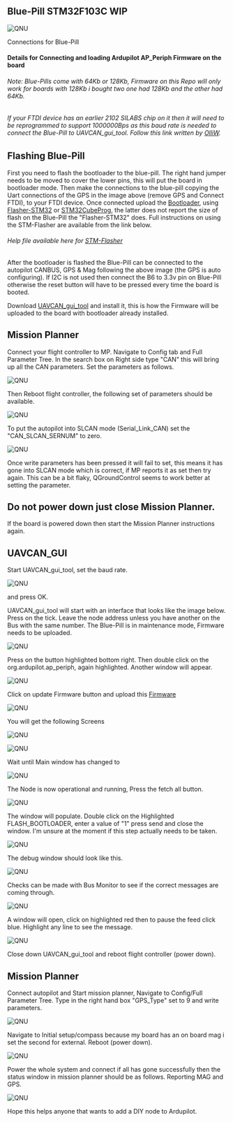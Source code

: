 

 ## Blue-Pill STM32F103C WIP

 ![QNU](/Blue-Pill_STM32F103/Images/Blue-Pill_Conn_GPS.jpg)

 Connections for Blue-Pill

 #### Details for Connecting and loading Ardupilot AP_Periph Firmware on the board

 ###### Note: Blue-Pills come with 64Kb or 128Kb, Firmware on this Repo will only work for boards with 128Kb i bought two one had 128Kb and the other had 64Kb.

 ###### If your FTDI device has an earlier 2102 SILABS chip on it then it will need to be reprogrammed to support 1000000Bps as this baud rate is needed to connect the Blue-Pill to UAVCAN_gui_tool. Follow this link written by [OlliW](https://www.rcgroups.com/forums/showpost.php?p=38571959&postcount=224).

 ## Flashing Blue-Pill

First you need to flash the bootloader to the blue-pill. The right hand jumper needs to be moved to cover the lower pins, this will put the board in bootloader mode. Then make the connections to the blue-pill copying the Uart connections of the GPS in the image above (remove GPS and Connect FTDI), to your FTDI device. Once connected upload the [Bootloader](/Blue-Pill_STM32F103/Binaries/f103-GPS-Blue_bl.bin), using [Flasher-STM32](https://www.st.com/en/development-tools/flasher-stm32.html) or [STM32CubeProg](https://www.st.com/en/development-tools/stm32cubeprog.html), the latter does not report the size of flash on the Blue-Pill the "Flasher-STM32" does.
Full instructions on using the STM-Flasher are available from the link below.

 ###### Help file available here for [STM-Flasher](/Blue-Pill_STM32F103/STM_Flasher/README.md)

After the bootloader is flashed the Blue-Pill can be connected to the autopilot CANBUS, GPS & Mag following the above image (the GPS is auto configuring).  If I2C is not used then connect the B6 to 3.3v pin on Blue-Pill otherwise the reset button will have to be pressed every time the board is booted.

Download [UAVCAN_gui_tool](https://uavcan.org/GUI_Tool/Overview/) and install it, this is how the Firmware will be uploaded to the board with bootloader already installed.

 ## Mission Planner

 Connect your flight controller to MP. Navigate to Config tab and Full Parameter Tree. In the search box on Right side type "CAN" this will bring up all the CAN parameters.
 Set the parameters as follows.

 ![QNU](/Blue-Pill_STM32F103/Images/MP_CAN_1.png)

 Then Reboot flight controller, the following set of parameters should be available.

 ![QNU](/Blue-Pill_STM32F103/Images/MP_CAN_2.png)

 To put the autopilot into SLCAN mode (Serial_Link_CAN) set the "CAN_SLCAN_SERNUM" to zero.

 ![QNU](/Blue-Pill_STM32F103/Images/MP_CAN_3.png)

 Once write parameters has been pressed it will fail to set, this means it has gone into SLCAN mode which is correct, if MP reports it as set then try again. This can be a bit flaky, QGroundControl seems to work better at setting the parameter.

 ## Do not power down just close Mission Planner.

 If the board is powered down then start the Mission Planner instructions again.

 ## UAVCAN_GUI

 Start UAVCAN_gui_tool, set the baud rate.

 ![QNU](/Blue-Pill_STM32F103/Images/CAN_GUI_1.png)

 and press OK.

 UAVCAN_gui_tool will start with an interface that looks like the image below.  Press on the tick. Leave the node address unless you have another on the Bus with the same number. The Blue-Pill is in maintenance mode, Firmware needs to be uploaded.

  ![QNU](/Blue-Pill_STM32F103/Images/CAN_GUI_2.png)

 Press on the button highlighted bottom right. Then double click on the org.ardupilot.ap_periph, again highlighted. Another window will appear.

  ![QNU](/Blue-Pill_STM32F103/Images/CAN_GUI_3.png)

 Click on update Firmware button and upload this [Firmware](/Blue-Pill_STM32F103/Binaries/f103-GPS-Blue.bin)

  ![QNU](/Blue-Pill_STM32F103/Images/CAN_GUI_4.png)

 You will get the following Screens

  ![QNU](/Blue-Pill_STM32F103/Images/CAN_GUI_5.png)

  ![QNU](/Blue-Pill_STM32F103/Images/CAN_GUI_6.png)

 Wait until Main window has changed to

  ![QNU](/Blue-Pill_STM32F103/Images/CAN_GUI_7.png)

 The Node is now operational and running, Press the fetch all button.

  ![QNU](/Blue-Pill_STM32F103/Images/CAN_GUI_8.png)

  The window will populate. Double click on the Highlighted FLASH_BOOTLOADER, enter a value of "1" press send and close the window. I'm unsure at the moment if this step actually needs to be taken.

 ![QNU](/Blue-Pill_STM32F103/Images/CAN_GUI_SWUPD_1.png)

 The debug window should look like this.

  ![QNU](/Blue-Pill_STM32F103/Images/CAN_GUI_SWUPD_2.png)

 Checks can be made with Bus Monitor to see if the correct messages are coming through.

  ![QNU](/Blue-Pill_STM32F103/Images/CAN_GUI_SWUPD_3.png)

  A window will open, click on highlighted red then to pause the feed click blue. Highlight any line to see the message.

 ![QNU](/Blue-Pill_STM32F103/Images/CAN_GUI_SWUPD_4.png)

 Close down UAVCAN_gui_tool and reboot flight controller (power down).

  ## Mission Planner

  Connect autopilot and Start mission planner, Navigate to Config/Full Parameter Tree. Type in the right hand box "GPS_Type" set to 9 and write parameters.

  ![QNU](/Blue-Pill_STM32F103/Images/MP_GPS.png)

  Navigate to Initial setup/compass because my board has an on board mag i set the second for external. Reboot (power down).

  ![QNU](/Blue-Pill_STM32F103/Images/MP_MAG.png)

  Power the whole system and connect if all has gone successfully then the status window in mission planner should be as follows. Reporting MAG and GPS.

  ![QNU](/Blue-Pill_STM32F103/Images/MP_Status.png)

Hope this helps anyone that wants to add a DIY node to Ardupilot.
